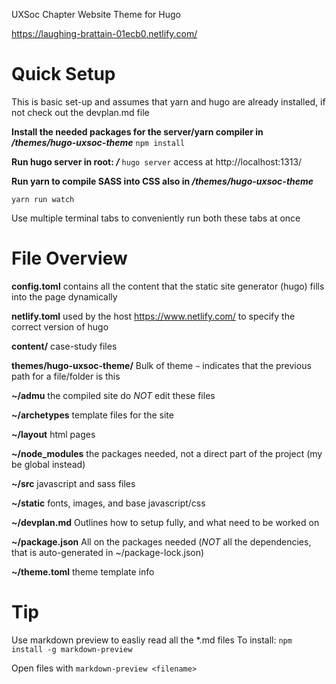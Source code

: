UXSoc Chapter Website Theme for Hugo

https://laughing-brattain-01ecb0.netlify.com/

# Quick Setup

This is basic set-up and assumes that yarn and hugo are already installed, if not check out the devplan.md file

**Install the needed packages for the server/yarn compiler in _/themes/hugo-uxsoc-theme_**
`npm install`

**Run hugo server in root: _/_**
`hugo server`
access at http://localhost:1313/ 

**Run yarn to compile SASS into CSS also in _/themes/hugo-uxsoc-theme_**

`yarn run watch`

Use multiple terminal tabs to conveniently run both these tabs at once

# File Overview

**config.toml** contains all the content that the static site generator (hugo) fills into the page dynamically

**netlify.toml** used by the host https://www.netlify.com/ to specify the correct version of hugo

**content/** case-study files

**themes/hugo-uxsoc-theme/** Bulk of theme
`~` indicates that the previous path for a file/folder is this

**~/admu** the compiled site do *NOT* edit these files

**~/archetypes** template files for the site

**~/layout** html pages

**~/node_modules** the packages needed, not a direct part of the project (my be global instead)

**~/src** javascript and sass files

**~/static** fonts, images, and base javascript/css

**~/devplan.md** Outlines how to setup fully, and what need to be worked on

**~/package.json** All on the packages needed (*NOT* all the dependencies, that is auto-generated in ~/package-lock.json)

**~/theme.toml** theme template info

# Tip

Use markdown preview to easliy read all the *.md files
To install: `npm install -g markdown-preview`

Open files with `markdown-preview <filename>`


 
